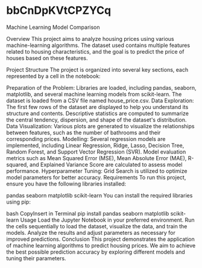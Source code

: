 # bbCnDpKVtCPZYCq
Machine Learning Model Comparison

Overview
This project aims to analyze housing prices using various machine-learning algorithms. The dataset used contains multiple features related to housing characteristics, and the goal is to predict the price of houses based on these features.

Project Structure
The project is organized into several key sections, each represented by a cell in the notebook:

Preparation of the Problem:
Libraries are loaded, including pandas, seaborn, matplotlib, and several machine learning models from scikit-learn.
The dataset is loaded from a CSV file named house_price.csv.
Data Exploration:
The first few rows of the dataset are displayed to help you understand its structure and contents.
Descriptive statistics are computed to summarize the central tendency, dispersion, and shape of the dataset's distribution.
Data Visualization:
Various plots are generated to visualize the relationships between features, such as the number of bathrooms and their corresponding prices.
Modelling:
Several regression models are implemented, including Linear Regression, Ridge, Lasso, Decision Tree, Random Forest, and Support Vector Regression (SVR).
Model evaluation metrics such as Mean Squared Error (MSE), Mean Absolute Error (MAE), R-squared, and Explained Variance Score are calculated to assess model performance.
Hyperparameter Tuning:
Grid Search is utilized to optimize model parameters for better accuracy.
Requirements
To run this project, ensure you have the following libraries installed:

pandas
seaborn
matplotlib
scikit-learn
You can install the required libraries using pip:

bash
CopyInsert in Terminal
pip install pandas seaborn matplotlib scikit-learn
Usage
Load the Jupyter Notebook in your preferred environment.
Run the cells sequentially to load the dataset, visualize the data, and train the models.
Analyze the results and adjust parameters as necessary for improved predictions.
Conclusion
This project demonstrates the application of machine learning algorithms to predict housing prices. We aim to achieve the best possible prediction accuracy by exploring different models and tuning their parameters.
